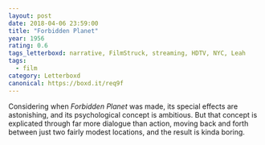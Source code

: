 ```yaml
---
layout: post 
date: 2018-04-06 23:59:00
title: "Forbidden Planet"
year: 1956
rating: 0.6
tags_letterboxd: narrative, FilmStruck, streaming, HDTV, NYC, Leah
tags:
  - film
category: Letterboxd
canonical: https://boxd.it/req9f
---
```


Considering when <cite>Forbidden Planet</cite> was made, its special effects are astonishing, and its psychological concept is ambitious. But that concept is explicated through far more dialogue than action, moving back and forth between just two fairly modest locations, and the result is kinda boring.